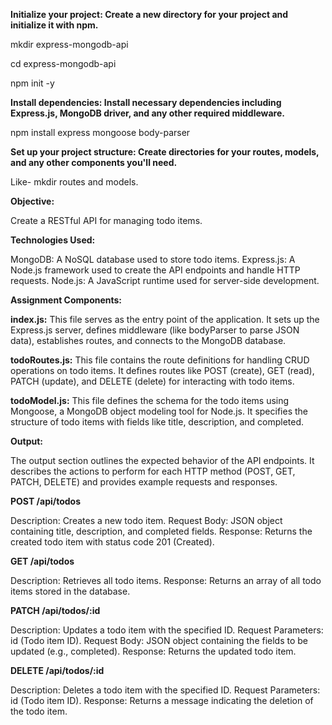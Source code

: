 **Initialize your project: Create a new directory for your project and initialize it with npm.**

mkdir express-mongodb-api

cd express-mongodb-api

npm init -y

**Install dependencies: Install necessary dependencies including Express.js, MongoDB driver, and any other required middleware.**

npm install express mongoose body-parser

**Set up your project structure: Create directories for your routes, models, and any other components you'll need.**

Like- mkdir routes  and models.

**Objective:**

Create a RESTful API for managing todo items.

**Technologies Used:**

MongoDB: A NoSQL database used to store todo items.
Express.js: A Node.js framework used to create the API endpoints and handle HTTP requests.
Node.js: A JavaScript runtime used for server-side development.

**Assignment Components:**

**index.js:** This file serves as the entry point of the application. It sets up the Express.js server, defines middleware (like bodyParser to parse JSON data), establishes routes, and connects to the MongoDB database.

**todoRoutes.js:** This file contains the route definitions for handling CRUD operations on todo items. It defines routes like POST (create), GET (read), PATCH (update), and DELETE (delete) for interacting with todo items.

**todoModel.js:** This file defines the schema for the todo items using Mongoose, a MongoDB object modeling tool for Node.js. It specifies the structure of todo items with fields like title, description, and completed.

**Output:**

The output section outlines the expected behavior of the API endpoints. It describes the actions to perform for each HTTP method (POST, GET, PATCH, DELETE) and provides example requests and responses.

**POST /api/todos**

Description: Creates a new todo item.
Request Body: JSON object containing title, description, and completed fields.
Response: Returns the created todo item with status code 201 (Created).

**GET /api/todos**

Description: Retrieves all todo items.
Response: Returns an array of all todo items stored in the database.

**PATCH /api/todos/:id**

Description: Updates a todo item with the specified ID.
Request Parameters: id (Todo item ID).
Request Body: JSON object containing the fields to be updated (e.g., completed).
Response: Returns the updated todo item.

**DELETE /api/todos/:id**

Description: Deletes a todo item with the specified ID.
Request Parameters: id (Todo item ID).
Response: Returns a message indicating the deletion of the todo item.
